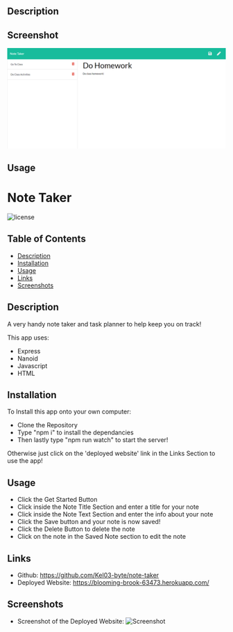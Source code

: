 
## Description


## Screenshot

![image](/images/screenshot1.png)

## Usage




# Note Taker

![license](https://img.shields.io/badge/License-MIT-blue.svg)

## Table of Contents

- [Description](#description)
- [Installation](#installation)
- [Usage](#usage)
- [Links](#links)
- [Screenshots](#screenshots)

## Description

A very handy note taker and task planner to help keep you on track!

This app uses:
* Express
* Nanoid
* Javascript
* HTML

## Installation

To Install this app onto your own computer:
* Clone the Repository
* Type "npm i" to install the dependancies
* Then lastly type "npm run watch" to start the server!

Otherwise just click on the 'deployed website' link in the Links Section to use the app!

## Usage

* Click the Get Started Button
* Click inside the Note Title Section and enter a title for your note
* Click inside the Note Text Section and enter the info about your note
* Click the Save button and your note is now saved!
* Click the Delete Button to delete the note
* Click on the note in the Saved Note section to edit the note

## Links

* Github: https://github.com/Kel03-byte/note-taker
* Deployed Website: https://blooming-brook-63473.herokuapp.com/

## Screenshots

* Screenshot of the Deployed Website:
![Screenshot](/images/screenshot.png)